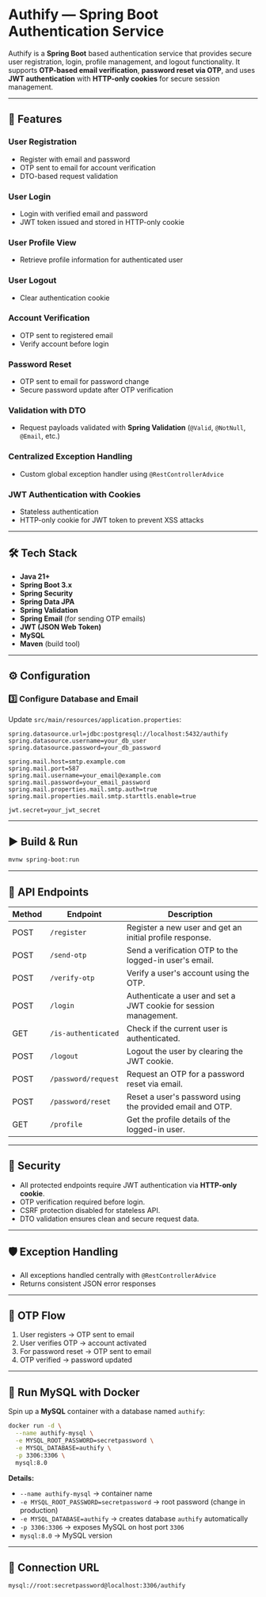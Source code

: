 # **Authify — Spring Boot Authentication Service**

Authify is a **Spring Boot** based authentication service that provides secure user registration, login, profile management, and logout functionality.
It supports **OTP-based email verification**, **password reset via OTP**, and uses **JWT authentication** with **HTTP-only cookies** for secure session management.

---

## 🚀 **Features**

### **User Registration**

- Register with email and password
- OTP sent to email for account verification
- DTO-based request validation

### **User Login**

- Login with verified email and password
- JWT token issued and stored in HTTP-only cookie

### **User Profile View**

- Retrieve profile information for authenticated user

### **User Logout**

- Clear authentication cookie

### **Account Verification**

- OTP sent to registered email
- Verify account before login

### **Password Reset**

- OTP sent to email for password change
- Secure password update after OTP verification

### **Validation with DTO**

- Request payloads validated with **Spring Validation** (`@Valid`, `@NotNull`, `@Email`, etc.)

### **Centralized Exception Handling**

- Custom global exception handler using `@RestControllerAdvice`

### **JWT Authentication with Cookies**

- Stateless authentication
- HTTP-only cookie for JWT token to prevent XSS attacks

---

## 🛠 **Tech Stack**

- **Java 21+**
- **Spring Boot 3.x**
- **Spring Security**
- **Spring Data JPA**
- **Spring Validation**
- **Spring Email** (for sending OTP emails)
- **JWT (JSON Web Token)**
- **MySQL**
- **Maven** (build tool)

---

## ⚙️ **Configuration**

### **3️⃣ Configure Database and Email**

Update `src/main/resources/application.properties`:

```properties
spring.datasource.url=jdbc:postgresql://localhost:5432/authify
spring.datasource.username=your_db_user
spring.datasource.password=your_db_password

spring.mail.host=smtp.example.com
spring.mail.port=587
spring.mail.username=your_email@example.com
spring.mail.password=your_email_password
spring.mail.properties.mail.smtp.auth=true
spring.mail.properties.mail.smtp.starttls.enable=true

jwt.secret=your_jwt_secret
```

---

## ▶ **Build & Run**

```bash
mvnw spring-boot:run
```

---

## 📡 **API Endpoints**

| Method | Endpoint            | Description                                                      |
| ------ | ------------------- | ---------------------------------------------------------------- |
| POST   | `/register`         | Register a new user and get an initial profile response.         |
| POST   | `/send-otp`         | Send a verification OTP to the logged-in user's email.           |
| POST   | `/verify-otp`       | Verify a user's account using the OTP.                           |
| POST   | `/login`            | Authenticate a user and set a JWT cookie for session management. |
| GET    | `/is-authenticated` | Check if the current user is authenticated.                      |
| POST   | `/logout`           | Logout the user by clearing the JWT cookie.                      |
| POST   | `/password/request` | Request an OTP for a password reset via email.                   |
| POST   | `/password/reset`   | Reset a user's password using the provided email and OTP.        |
| GET    | `/profile`          | Get the profile details of the logged-in user.                   |

---

## 🔐 **Security**

- All protected endpoints require JWT authentication via **HTTP-only cookie**.
- OTP verification required before login.
- CSRF protection disabled for stateless API.
- DTO validation ensures clean and secure request data.

---

## 🛡 **Exception Handling**

- All exceptions handled centrally with `@RestControllerAdvice`
- Returns consistent JSON error responses

---

## 📧 **OTP Flow**

1. User registers → OTP sent to email
2. User verifies OTP → account activated
3. For password reset → OTP sent to email
4. OTP verified → password updated

---

## 🐳 **Run MySQL with Docker**

Spin up a **MySQL** container with a database named `authify`:

```bash
docker run -d \
  --name authify-mysql \
  -e MYSQL_ROOT_PASSWORD=secretpassword \
  -e MYSQL_DATABASE=authify \
  -p 3306:3306 \
  mysql:8.0
```

**Details:**

- `--name authify-mysql` → container name
- `-e MYSQL_ROOT_PASSWORD=secretpassword` → root password (change in production)
- `-e MYSQL_DATABASE=authify` → creates database `authify` automatically
- `-p 3306:3306` → exposes MySQL on host port `3306`
- `mysql:8.0` → MySQL version

---

## 🔗 **Connection URL**

```
mysql://root:secretpassword@localhost:3306/authify
```
